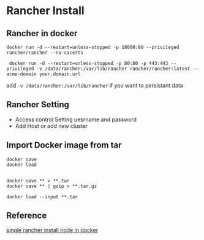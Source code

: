 # Rancher Install

## Rancher in docker

```
docker run -d --restart=unless-stopped -p 18080:80 --privileged rancher/rancher --no-cacerts
```

```
 docker run -d --restart=unless-stopped -p 80:80 -p 443:443 --privileged -v /data/rancher:/var/lib/rancher rancher/rancher:latest --acme-domain your.domain.url

```

add `-v /data/rancher:/var/lib/rancher` if you want to persistant data

## Rancher Setting

- Access control
  Setting uesrname and password
- Add Host or add new cluster

## Import Docker image from tar

```
docker save
docker load


docker save ** > **.tar
docker save ** | gzip > **.tar.gz

docker load --input **.tar
```

## Reference

[single rancher install node in docker](https://rancher.com/docs/rancher/v2.x/en/installation/other-installation-methods/single-node-docker/)
